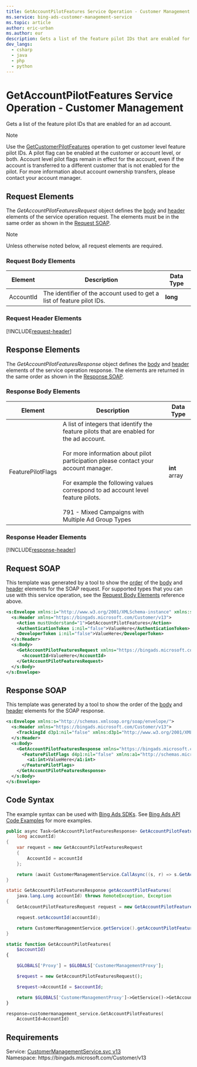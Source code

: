 ```yaml
---
title: GetAccountPilotFeatures Service Operation - Customer Management
ms.service: bing-ads-customer-management-service
ms.topic: article
author: eric-urban
ms.author: eur
description: Gets a list of the feature pilot IDs that are enabled for an ad account.
dev_langs: 
  - csharp
  - java
  - php
  - python
---
```

# GetAccountPilotFeatures Service Operation - Customer Management
Gets a list of the feature pilot IDs that are enabled for an ad account. 

> [!NOTE]
> Use the [GetCustomerPilotFeatures](getcustomerpilotfeatures.md) operation to get customer level feature pilot IDs. A pilot flag can be enabled at the customer or account level, or both. Account level pilot flags remain in effect for the account, even if the account is transferred to a different customer that is not enabled for the pilot. For more information about account ownership transfers, please contact your account manager. 

## <a name="request"></a>Request Elements
The *GetAccountPilotFeaturesRequest* object defines the [body](#request-body) and [header](#request-header) elements of the service operation request. The elements must be in the same order as shown in the [Request SOAP](#request-soap). 

> [!NOTE]
> Unless otherwise noted below, all request elements are required.

### <a name="request-body"></a>Request Body Elements

|Element|Description|Data Type|
|-----------|---------------|-------------|
|<a name="accountid"></a>AccountId|The identifier of the account used to get a list of feature pilot IDs.|**long**|

### <a name="request-header"></a>Request Header Elements
[!INCLUDE[request-header](./includes/request-header.md)]

## <a name="response"></a>Response Elements
The *GetAccountPilotFeaturesResponse* object defines the [body](#response-body) and [header](#response-header) elements of the service operation response. The elements are returned in the same order as shown in the [Response SOAP](#response-soap).

### <a name="response-body"></a>Response Body Elements

|Element|Description|Data Type|
|-----------|---------------|-------------|
|<a name="featurepilotflags"></a>FeaturePilotFlags|A list of integers that identify the feature pilots that are enabled for the ad account.<br/><br/>For more information about pilot participation please contact your account manager.<br/><br/>For example the following values correspond to ad account level feature pilots.<br/><br/>791 - Mixed Campaigns with Multiple Ad Group Types|**int** array|

### <a name="response-header"></a>Response Header Elements
[!INCLUDE[response-header](./includes/response-header.md)]

## <a name="request-soap"></a>Request SOAP
This template was generated by a tool to show the [order](../guides/services-protocol.md#element-order) of the [body](#request-body) and [header](#request-header) elements for the SOAP request. For supported types that you can use with this service operation, see the [Request Body Elements](#request-body) reference above.

```xml
<s:Envelope xmlns:i="http://www.w3.org/2001/XMLSchema-instance" xmlns:s="http://schemas.xmlsoap.org/soap/envelope/">
  <s:Header xmlns="https://bingads.microsoft.com/Customer/v13">
    <Action mustUnderstand="1">GetAccountPilotFeatures</Action>
    <AuthenticationToken i:nil="false">ValueHere</AuthenticationToken>
    <DeveloperToken i:nil="false">ValueHere</DeveloperToken>
  </s:Header>
  <s:Body>
    <GetAccountPilotFeaturesRequest xmlns="https://bingads.microsoft.com/Customer/v13">
      <AccountId>ValueHere</AccountId>
    </GetAccountPilotFeaturesRequest>
  </s:Body>
</s:Envelope>
```

## <a name="response-soap"></a>Response SOAP
This template was generated by a tool to show the order of the [body](#response-body) and [header](#response-header) elements for the SOAP response.

```xml
<s:Envelope xmlns:s="http://schemas.xmlsoap.org/soap/envelope/">
  <s:Header xmlns="https://bingads.microsoft.com/Customer/v13">
    <TrackingId d3p1:nil="false" xmlns:d3p1="http://www.w3.org/2001/XMLSchema-instance">ValueHere</TrackingId>
  </s:Header>
  <s:Body>
    <GetAccountPilotFeaturesResponse xmlns="https://bingads.microsoft.com/Customer/v13">
      <FeaturePilotFlags d4p1:nil="false" xmlns:a1="http://schemas.microsoft.com/2003/10/Serialization/Arrays" xmlns:d4p1="http://www.w3.org/2001/XMLSchema-instance">
        <a1:int>ValueHere</a1:int>
      </FeaturePilotFlags>
    </GetAccountPilotFeaturesResponse>
  </s:Body>
</s:Envelope>
```

## <a name="example"></a>Code Syntax
The example syntax can be used with [Bing Ads SDKs](../guides/client-libraries.md). See [Bing Ads API Code Examples](../guides/code-examples.md) for more examples.
```csharp
public async Task<GetAccountPilotFeaturesResponse> GetAccountPilotFeaturesAsync(
	long accountId)
{
	var request = new GetAccountPilotFeaturesRequest
	{
		AccountId = accountId
	};

	return (await CustomerManagementService.CallAsync((s, r) => s.GetAccountPilotFeaturesAsync(r), request));
}
```
```java
static GetAccountPilotFeaturesResponse getAccountPilotFeatures(
	java.lang.Long accountId) throws RemoteException, Exception
{
	GetAccountPilotFeaturesRequest request = new GetAccountPilotFeaturesRequest();

	request.setAccountId(accountId);

	return CustomerManagementService.getService().getAccountPilotFeatures(request);
}
```
```php
static function GetAccountPilotFeatures(
	$accountId)
{

	$GLOBALS['Proxy'] = $GLOBALS['CustomerManagementProxy'];

	$request = new GetAccountPilotFeaturesRequest();

	$request->AccountId = $accountId;

	return $GLOBALS['CustomerManagementProxy']->GetService()->GetAccountPilotFeatures($request);
}
```
```python
response=customermanagement_service.GetAccountPilotFeatures(
	AccountId=AccountId)
```

## Requirements
Service: [CustomerManagementService.svc v13](https://clientcenter.api.bingads.microsoft.com/Api/CustomerManagement/v13/CustomerManagementService.svc)  
Namespace: https\://bingads.microsoft.com/Customer/v13  


